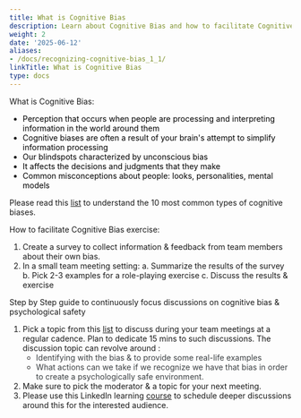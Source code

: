 ```yaml
---
title: What is Cognitive Bias
description: Learn about Cognitive Bias and how to facilitate Cognitive Bias exercise.
weight: 2
date: '2025-06-12'
aliases:
- /docs/recognizing-cognitive-bias_1_1/
linkTitle: What is Cognitive Bias
type: docs
---
```


What is Cognitive Bias:

- <span class="colour" style="color:rgb(0, 0, 0)">Perception that occurs when people are processing and interpreting information in the world around them</span>
- <span class="colour" style="color:rgb(0, 0, 0)">Cognitive biases are often a result of your brain's attempt to simplify information processing</span>
- <span class="colour" style="color:rgb(0, 0, 0)">Our blindspots characterized by unconscious bias</span>
- <span class="colour" style="color:rgb(0, 0, 0)">It affects the decisions and judgments that they make</span>
- <span class="colour" style="color:rgb(0, 0, 0)">Common misconceptions about people: looks, personalities, mental models</span>

Please read this [list](https://www.verywellmind.com/cognitive-biases-distort-thinking-2794763) to understand the 10 most common types of cognitive biases.

How to facilitate Cognitive Bias exercise:

1. Create a survey to collect information & feedback from team members about their own bias.
1. In a small team meeting setting:
   a. Summarize the results of the survey
   b. Pick 2-3 examples for a role-playing exercise
   c. Discuss the results & exercise

Step by Step guide to continuously focus discussions on cognitive bias & psychological safety

1. Pick a topic from this [list](https://www.linkedin.com/learning/overcoming-cognitive-bias/make-better-decisions-by-understanding-bias-2?u=2255073) to discuss during your team meetings at a regular cadence. Plan to dedicate 15 mins to such discussions. The discussion topic can revolve around :
   - <span class="colour" style="color: rgb(60, 64, 67);"> Identifying with the bias & to provide some real-life examples</span>
   - <span class="colour" style="color: rgb(60, 64, 67);">What actions can we take if we recognize we have that bias in order to create a psychologically safe environment.</span>
1. Make sure to pick the moderator & a topic for your next meeting.
1. Please use this LinkedIn learning [course](https://www.linkedin.com/learning/overcoming-cognitive-bias/make-better-decisions-by-understanding-bias-2?u=2255073) to schedule deeper discussions around this for the interested audience.
